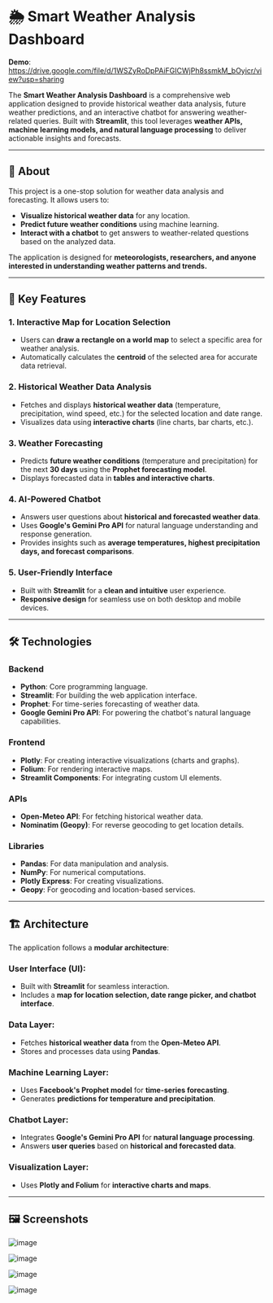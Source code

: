 # 🌦️ Smart Weather Analysis Dashboard

**Demo**: https://drive.google.com/file/d/1WSZyRoDpPAiFGICWjPh8ssmkM_bOyicr/view?usp=sharing

The **Smart Weather Analysis Dashboard** is a comprehensive web application designed to provide historical weather data analysis, future weather predictions, and an interactive chatbot for answering weather-related queries. Built with **Streamlit**, this tool leverages **weather APIs, machine learning models, and natural language processing** to deliver actionable insights and forecasts.

---

## 🌟 About
This project is a one-stop solution for weather data analysis and forecasting. It allows users to:

- **Visualize historical weather data** for any location.
- **Predict future weather conditions** using machine learning.
- **Interact with a chatbot** to get answers to weather-related questions based on the analyzed data.

The application is designed for **meteorologists, researchers, and anyone interested in understanding weather patterns and trends.**

---

## 🚀 Key Features

### 1. Interactive Map for Location Selection
- Users can **draw a rectangle on a world map** to select a specific area for weather analysis.
- Automatically calculates the **centroid** of the selected area for accurate data retrieval.

### 2. Historical Weather Data Analysis
- Fetches and displays **historical weather data** (temperature, precipitation, wind speed, etc.) for the selected location and date range.
- Visualizes data using **interactive charts** (line charts, bar charts, etc.).

### 3. Weather Forecasting
- Predicts **future weather conditions** (temperature and precipitation) for the next **30 days** using the **Prophet forecasting model**.
- Displays forecasted data in **tables and interactive charts**.

### 4. AI-Powered Chatbot
- Answers user questions about **historical and forecasted weather data**.
- Uses **Google's Gemini Pro API** for natural language understanding and response generation.
- Provides insights such as **average temperatures, highest precipitation days, and forecast comparisons**.

### 5. User-Friendly Interface
- Built with **Streamlit** for a **clean and intuitive** user experience.
- **Responsive design** for seamless use on both desktop and mobile devices.

---

## 🛠️ Technologies

### **Backend**
- **Python**: Core programming language.
- **Streamlit**: For building the web application interface.
- **Prophet**: For time-series forecasting of weather data.
- **Google Gemini Pro API**: For powering the chatbot's natural language capabilities.

### **Frontend**
- **Plotly**: For creating interactive visualizations (charts and graphs).
- **Folium**: For rendering interactive maps.
- **Streamlit Components**: For integrating custom UI elements.

### **APIs**
- **Open-Meteo API**: For fetching historical weather data.
- **Nominatim (Geopy)**: For reverse geocoding to get location details.

### **Libraries**
- **Pandas**: For data manipulation and analysis.
- **NumPy**: For numerical computations.
- **Plotly Express**: For creating visualizations.
- **Geopy**: For geocoding and location-based services.

---

## 🏗️ Architecture

The application follows a **modular architecture**:

### **User Interface (UI):**
- Built with **Streamlit** for seamless interaction.
- Includes a **map for location selection, date range picker, and chatbot interface**.

### **Data Layer:**
- Fetches **historical weather data** from the **Open-Meteo API**.
- Stores and processes data using **Pandas**.

### **Machine Learning Layer:**
- Uses **Facebook's Prophet model** for **time-series forecasting**.
- Generates **predictions for temperature and precipitation**.

### **Chatbot Layer:**
- Integrates **Google's Gemini Pro API** for **natural language processing**.
- Answers **user queries** based on **historical and forecasted data**.

### **Visualization Layer:**
- Uses **Plotly and Folium** for **interactive charts and maps**.

---

## 🖼️ Screenshots

![image](https://github.com/user-attachments/assets/016915b1-7c35-4f0d-8fd0-670b8436cafe)

![image](https://github.com/user-attachments/assets/b03ae4ad-15fc-4242-aaec-4ffd2ff029a2)

![image](https://github.com/user-attachments/assets/d1bf592c-806f-4e02-ae7e-ad098d2084e2)

![image](https://github.com/user-attachments/assets/fc629507-db59-4db5-979e-1e538091e53a)



